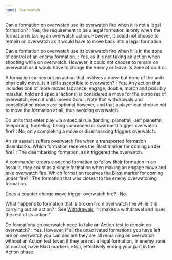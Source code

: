 ```yaml
---
name: Overwatch
---
```

Can a formation on overwatch use its overwatch fire when it is not a legal formation?
: Yes, the requirement to be a legal formation is only when the formation is taking an overwatch action. However, it could not choose to remain on overwatch as it would have to move back into a legal formation.

Can a formation on overwatch use its overwatch fire when it is in the zone of control of an enemy formation.
: Yes, as it is not taking an action when shooting while on overwatch. However, it could not choose to remain on overwatch as it would have to charge the enemy or leave its zone of control.

A formation carries out an action that involves a move but none of the units physically move, is it still susceptible to overwatch?
: Yes. Any action that includes one of more moves (advance, engage, double, march and possibly marshal, hold and special actions) is considered a move for the purposes of overwatch, even if units moved 0cm.
: Note that withdrawals and consolidation moves are optional however, and that a player can choose not to move the formation at all, thus avoiding overwatch.

Do units that enter play via a special rule (landing, planetfall, self planetfall, teleporting, tunneling, being summoned or swarmed) trigger overwatch fire?
: No, only completing a move or disembarking triggers overwatch.

An air assault suffers overwatch fire when a transported formation disembarks. Which formation receives the Blast marker for coming under fire?
: The disembarking formation, as it triggered the overwatch.

A commander orders a second formation to follow their formation in an assault, they count as a single formation when making an engage move and take overwatch fire. Which formation receives the Blast marker for coming under fire?
: The formation that was closest to the enemy overwatching formation.

Does a counter charge move trigger overwatch fire?
: No.

What happens to formation that is broken from overwatch fire while it is carrying out an action?
: See [Withdrawals](/tournament-pack/#withdrawals), <q>it makes a withdrawal and loses the rest of its action.</q>

Do formations on overwatch need to take an Action test to remain on overwatch?
: Yes. However, if all the unactivated formations you have left are on overwatch you can declare they are all remaining on overwatch without an Action test (even if they are not a legal formation, in enemy zone of control, have Blast markers, etc.), effectively ending your part in the Action phase.
